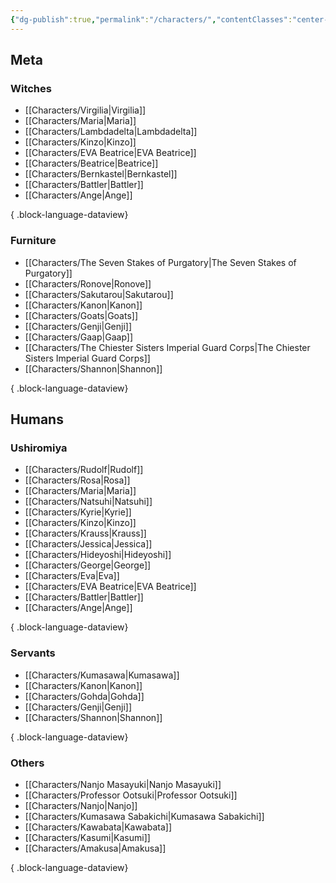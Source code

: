 ```yaml
---
{"dg-publish":true,"permalink":"/characters/","contentClasses":"center-headings red-truth red-links blue-truth","created":"2025-02-27T23:59:34.757+01:00","updated":"2025-03-17T18:16:54.901+01:00"}
---
```


## Meta

### Witches
- [[Characters/Virgilia\|Virgilia]]
- [[Characters/Maria\|Maria]]
- [[Characters/Lambdadelta\|Lambdadelta]]
- [[Characters/Kinzo\|Kinzo]]
- [[Characters/EVA Beatrice\|EVA Beatrice]]
- [[Characters/Beatrice\|Beatrice]]
- [[Characters/Bernkastel\|Bernkastel]]
- [[Characters/Battler\|Battler]]
- [[Characters/Ange\|Ange]]

{ .block-language-dataview}

### Furniture
- [[Characters/The Seven Stakes of Purgatory\|The Seven Stakes of Purgatory]]
- [[Characters/Ronove\|Ronove]]
- [[Characters/Sakutarou\|Sakutarou]]
- [[Characters/Kanon\|Kanon]]
- [[Characters/Goats\|Goats]]
- [[Characters/Genji\|Genji]]
- [[Characters/Gaap\|Gaap]]
- [[Characters/The Chiester Sisters Imperial Guard Corps\|The Chiester Sisters Imperial Guard Corps]]
- [[Characters/Shannon\|Shannon]]

{ .block-language-dataview}

## Humans
### Ushiromiya
- [[Characters/Rudolf\|Rudolf]]
- [[Characters/Rosa\|Rosa]]
- [[Characters/Maria\|Maria]]
- [[Characters/Natsuhi\|Natsuhi]]
- [[Characters/Kyrie\|Kyrie]]
- [[Characters/Kinzo\|Kinzo]]
- [[Characters/Krauss\|Krauss]]
- [[Characters/Jessica\|Jessica]]
- [[Characters/Hideyoshi\|Hideyoshi]]
- [[Characters/George\|George]]
- [[Characters/Eva\|Eva]]
- [[Characters/EVA Beatrice\|EVA Beatrice]]
- [[Characters/Battler\|Battler]]
- [[Characters/Ange\|Ange]]

{ .block-language-dataview}

### Servants

- [[Characters/Kumasawa\|Kumasawa]]
- [[Characters/Kanon\|Kanon]]
- [[Characters/Gohda\|Gohda]]
- [[Characters/Genji\|Genji]]
- [[Characters/Shannon\|Shannon]]

{ .block-language-dataview}

### Others
- [[Characters/Nanjo Masayuki\|Nanjo Masayuki]]
- [[Characters/Professor Ootsuki\|Professor Ootsuki]]
- [[Characters/Nanjo\|Nanjo]]
- [[Characters/Kumasawa Sabakichi\|Kumasawa Sabakichi]]
- [[Characters/Kawabata\|Kawabata]]
- [[Characters/Kasumi\|Kasumi]]
- [[Characters/Amakusa\|Amakusa]]

{ .block-language-dataview}